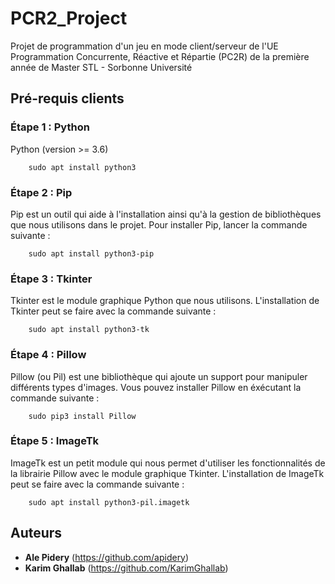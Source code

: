 # PCR2_Project

Projet de programmation d'un jeu en mode client/serveur de l'UE Programmation Concurrente, Réactive et Répartie
(PC2R) de la première année de Master STL - Sorbonne Université

## Pré-requis clients
### Étape 1 : Python
Python (version >= 3.6)
```shell
    sudo apt install python3
```

### Étape 2 : Pip
Pip est un outil qui aide à l'installation ainsi qu'à la gestion de bibliothèques que nous utilisons dans le projet.
Pour installer Pip, lancer la commande suivante :

```shell
    sudo apt install python3-pip
```

### Étape 3 : Tkinter
Tkinter est le module graphique Python que nous utilisons.
L'installation de Tkinter peut se faire avec la commande suivante :

```shell
    sudo apt install python3-tk
```

### Étape 4 : Pillow
Pillow (ou Pil) est une bibliothèque qui ajoute un support pour manipuler différents types d'images. Vous pouvez installer Pillow en éxécutant la commande suivante :

```shell
    sudo pip3 install Pillow
```

### Étape 5 : ImageTk
ImageTk est un petit module qui nous permet d'utiliser les fonctionnalités de la librairie Pillow avec le module graphique Tkinter.
L'installation de ImageTk peut se faire avec la commande suivante :

```shell
    sudo apt install python3-pil.imagetk
```

## Auteurs

* **Ale Pidery** (https://github.com/apidery)
* **Karim Ghallab** (https://github.com/KarimGhallab)
